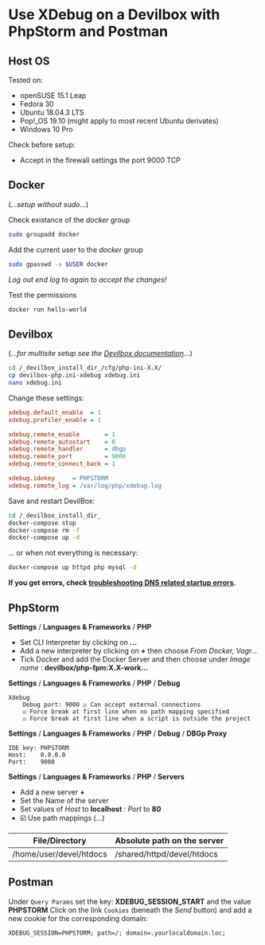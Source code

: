 # Use XDebug on a Devilbox with PhpStorm and Postman 

## Host OS

Tested on:
 - openSUSE 15.1 Leap
 - Fedora 30
 - Ubuntu 18.04.3 LTS
 - Pop!\_OS 19.10 (might apply to most recent Ubuntu derivates)
 - Windows 10 Pro

Check before setup:
 - Accept in the firewall settings the port 9000 TCP

## Docker 
(&hellip;_setup without sudo_&hellip;)

Check existance of the _docker_ group
```bash
sudo groupadd docker
```

Add the current user to the _docker_ group
```bash
sudo gpasswd -a $USER docker
```

_Log out end log to again to accept the changes!_

Test the permissions
```bash
docker run hello-world
```

## Devilbox
(&hellip;_for multisite setup see the [Devilbox documentation](https://devilbox.readthedocs.io/en/latest/configuration-files/env-file.html#host-path-httpd-datadir)_&hellip;)

```bash
cd /_devilbox_install_dir_/cfg/php-ini-X.X/
cp devilbox-php.ini-xdebug xdebug.ini
nano xdebug.ini
```
Change these settings:
```ini
xdebug.default_enable  = 1
xdebug.profiler_enable = 1

xdebug.remote_enable       = 1
xdebug.remote_autostart    = 0
xdebug.remote_handler      = dbgp
xdebug.remote_port         = 9000
xdebug.remote_connect_back = 1

xdebug.idekey     = PHPSTORM
xdebug.remote_log = /var/log/php/xdebug.log
```
Save and restart DevilBox:

```bash
cd /_devilbox_install_dir_
docker-compose stop
docker-compose rm -f
docker-compose up -d 
```

&hellip; or when not everything is necessary:

```bash
docker-compose up httpd php mysql -d
```

**If you get errors, check [troubleshooting DNS related startup errors](systemd-resolved.md).**

## PhpStorm

**Settings** / **Languages & Frameworks** / **PHP**

 - Set CLI Interpreter by clicking on **&hellip;** 
 - Add a new interpreter by clicking on **+** then choose _From Docker, Vagr&hellip;_
 - Tick Docker and add the Docker Server and then choose under _Image name_ : **devilbox/php-fpm:X.X-work&hellip;**

**Settings** / **Languages & Frameworks** / **PHP** / **Debug**

```
Xdebug
    Debug port: 9000 ☑️ Can accept external connections
    ☑️ Force break at first line when no path mapping specified
    ☑️ Force break at first line when a script is outside the project
```

**Settings** / **Languages & Frameworks** / **PHP** / **Debug** / **DBGp Proxy**

```
IDE key: PHPSTORM
Host:    0.0.0.0
Port:    9000
```

**Settings** / **Languages & Frameworks** / **PHP** / **Servers**

 - Add a new server **+**
 - Set the Name of the server
 - Set values of _Host_ to **localhost** : _Port_ to **80**  
 - ☑️ Use path mappings (&hellip;)
 
 | File/Directory | Absolute path on the server |
 | ----------- | ----------- |
 | /home/user/devel/htdocs | /shared/httpd/devel/htdocs |

 
## Postman

Under `Query Params` set the key: **XDEBUG_SESSION_START** and the value **PHPSTORM**
Click on the link `Cookies` (beneath the _Send_ button) and add a new cookie for the corresponding domain:

```cookie
XDEBUG_SESSION=PHPSTORM; path=/; domain=.yourlocaldomain.loc;
```
